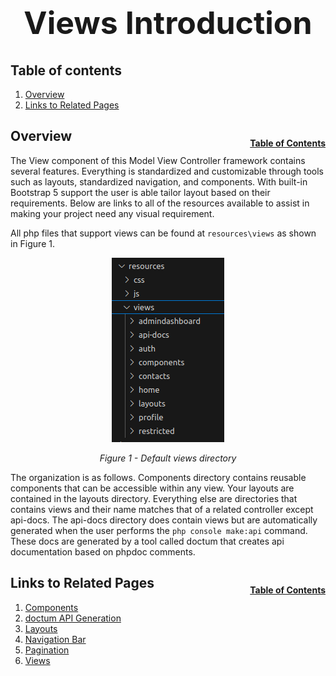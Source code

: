 <h1 style="font-size: 50px; text-align: center;">Views Introduction</h1>

## Table of contents
1. [Overview](#overview)
2. [Links to Related Pages](#related-pages)


## Overview <a id="overview"></a><span style="float: right; font-size: 14px; padding-top: 15px;">[Table of Contents](#table-of-contents)</span>
The View component of this Model View Controller framework contains several features.  Everything is standardized and customizable through tools such as layouts, standardized navigation, and components.  With built-in Bootstrap 5 support the user is able tailor layout based on their requirements.  Below are links to all of the resources available to assist in making your project need any visual requirement.

All php files that support views can be found at ```resources\views``` as shown in Figure 1.

<div style="text-align: center;">
  <img src="assets/views-directory.png" alt="Default views directory">
  <p style="font-style: italic;">Figure 1 - Default views directory</p>
</div>

The organization is as follows.  Components directory contains reusable components that can be accessible within any view.  Your layouts are contained in the layouts directory.  Everything else are directories that contains views and their name matches that of a related controller except api-docs.  The api-docs directory does contain views but are automatically generated when the user performs the ```php console make:api``` command.  These docs are generated by a tool called doctum that creates api documentation based on phpdoc comments. 

## Links to Related Pages <a id="related-pages"></a><span style="float: right; font-size: 14px; padding-top: 15px;">[Table of Contents](#table-of-contents)</span>
1. [Components](components)
2. [doctum API Generation](doctum)
3. [Layouts](layouts)
4. [Navigation Bar](nav_bar)
5. [Pagination](pagination)
6. [Views](views)